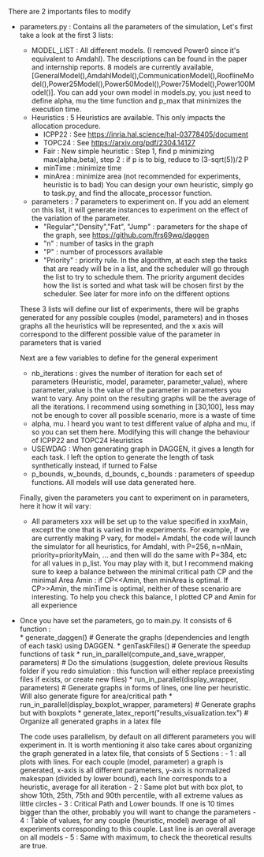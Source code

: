 
There are 2 importants files to modify

- parameters.py : Contains all the parameters of the simulation, 
	Let's first take a look at the first 3 lists:
	* MODEL_LIST : All different models. (I removed Power0 since it's equivalent to Amdahl). The descriptions can be found in the paper and internship reports. 
			8 models are currently available, [GeneralModel(),AmdahlModel(),CommunicationModel(),RooflineModel(),Power25Model(),Power50Model(),Power75Model(),Power100Model()].
			You can add your own model in models.py, you just need to define alpha, mu the time function and p_max that minimizes the execution time.
	* Heuristics : 5 Heuristics are available. This only impacts the allocation procedure. 
		- ICPP22 : See https://inria.hal.science/hal-03778405/document
		- TOPC24 : See https://arxiv.org/pdf/2304.14127	
		- Fair : New simple heuristic : Step 1, find p minimizing max(alpha,beta), step 2 : if p is to big, reduce to (3-sqrt(5))/2 P
		- minTime : minimize time
		- minArea : minimize area			(not recommended for experiments, heuristic is to bad)
	You can design your own heuristic, simply go to task.py, and find the allocate_processor function.
	* parameters : 7 parameters to experiment on. If you add an element on this list, it will generate instances to experiment on the effect of the variation of the parameter.
		- "Regular","Density","Fat", "Jump" : parameters for the shape of the graph, see https://github.com/frs69wq/daggen
		- "n" : number of tasks in the graph
		- "P" : number of processors available
		- "Priority" : priority rule. In the algorithm, at each step the tasks that are ready will be in a list, and the scheduler will go through the list to try to schedule them.
					      The priority argument decides how the list is sorted and what task will be chosen first by the scheduler. See later for more info on the different options

	These 3 lists will define our list of experiments, there will be graphs generated for any possible couples (model, parameters) and in thoses graphs all the heuristics will be represented,
	and the x axis will correspond to the different possible value of the parameter in parameters that is varied




	Next are a few variables to define for the general experiment
	* nb_iterations : gives the number of iteration for each set of parameters (Heuristic, model, parameter, parameter_value), where parameter_value is the value of the parameter in parameters you want to vary. Any point on the resulting graphs will be the average of all the iterations. I recommend using something in [30,100], less may not be enough to cover all possible scenario, more is a waste of time
	* alpha, mu. I heard you want to test different value of alpha and mu, if so you can set them here. Modifying this will change the behaviour of ICPP22 and TOPC24 Heuristics
	* USEWDAG : When generating graph in DAGGEN, it gives a length for each task. I left the option to generate the length of task synthetically instead, if turned to False
	* p_bounds, w_bounds, d_bounds, c_bounds : parameters of speedup functions. All models will use data generated here.

	Finally, given the parameters you cant to experiment on in parameters, here it how it wil vary:
	- All parameters xxx will be set up to the value specified in xxxMain, except the one that is varied in the experiments. 
	For example, if we are currently making P vary, for model= Amdahl, the code will launch the simulator for all heuristics, for Amdahl, with P=256, n=nMain, priority=priorityMain, ... and then will do the same with P=384, etc for all values in p_list.
	You may play with it, but I recommend making sure to keep a balance between the minimal critical path CP and the minimal Area Amin : if CP<<Amin, then minArea is optimal.
	If CP>>Amin, the minTime is optimal, neither of these scenario are interesting.
	To help you check this balance, I plotted CP and Amin for all experience


- Once you have set the parameters, go to main.py. It consists of 6 function :	
    	* generate_daggen()    # Generate the graphs (dependencies and length of each task) using DAGGEN. 
    	* genTaskFiles()       # Generate the speedup functions of task
    	* run_in_parallel(compute_and_save_wrapper, parameters)   # Do the simulations (suggestion, delete previous Results folder if you redo simulation : this function will either replace preexisting files if exists, or create new files)
    	* run_in_parallel(display_wrapper, parameters)            # Generate graphs in forms of lines, one line per heuristic. Will also generate figure for area/critical path
    	* run_in_parallel(display_boxplot_wrapper, parameters)    # Generate graphs but with boxplots
    	* generate_latex_report("results_visualization.tex")      # Organize all generated graphs in a latex file


	The code uses parallelism, by default on all different parameters you will experiment in. It is worth mentioning it also take cares about organizing the graph generated in a latex file, that consists of 5 Sections :
		- 1 : all plots with lines. For each couple (model, parameter) a graph is generated, x-axis is all different parameters, y-axis is normalized makespan (divided by lower bound), each line corresponds to a heuristic, average for all iteration
		- 2 : Same plot but with box plot, to show 10th, 25th, 75th and 90th percentile, with all extreme values as little circles
		- 3 : Critical Path and Lower bounds. If one is 10 times bigger than the other, probably you will want to change the parameters
		- 4 : Table of values, for any couple (heuristic, model) average of all experiments corresponding to this couple. Last line is an overall average on all models
		- 5 : Same with maximum, to check the theoretical results are true.



	
